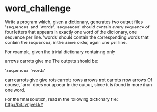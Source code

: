 # word_challenge
Write a program which, given a dictionary, generates two output files, 'sequences' and 'words'. 'sequences' should contain every sequence of four letters that appears in exactly one word of the dictionary, one sequence per line. 'words' should contain the corresponding words that contain the sequences, in the same order, again one per line.

For example, given the trivial dictionary containing only

arrows
carrots
give
me
The outputs should be:

'sequences'             'words'

carr                    carrots
give                    give
rots                    carrots
rows                    arrows
rrot                    carrots
rrow                    arrows
Of course, 'arro' does not appear in the output, since it is found in more than one word.

For the final solution, read in the following dictionary file: http://bit.ly/1jveLkY

